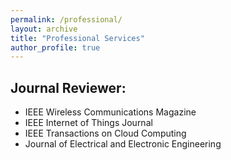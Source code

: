 ```yaml
---
permalink: /professional/
layout: archive
title: "Professional Services"
author_profile: true
---
```



## Journal Reviewer:

* IEEE Wireless Communications Magazine
* IEEE Internet of Things Journal
* IEEE Transactions on Cloud Computing
* Journal of Electrical and Electronic Engineering

